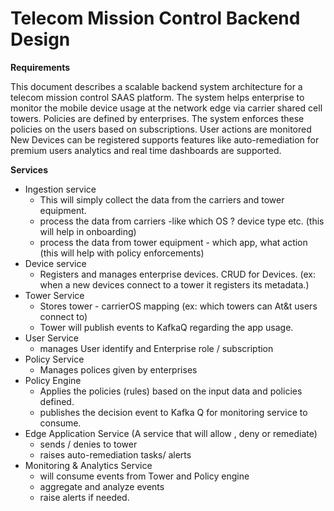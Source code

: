 
# Telecom Mission Control Backend Design

**Requirements**

This document describes a scalable backend system architecture for a telecom mission control SAAS platform.
The system helps enterprise to monitor the mobile device usage at the network edge via carrier shared cell towers.
Policies are defined by enterprises. The system enforces these policies on the users based on subscriptions.
User actions are monitored
New Devices can be registered
supports features like auto-remediation for premium users
analytics and real time dashboards are supported.





**Services**
- Ingestion service 
  - This will simply collect the data from the carriers and tower equipment. 
  - process the data from carriers -like which OS ? device type etc. (this will help in onboarding)
  - process the data from tower equipment - which app, what action (this will help with policy enforcements)
- Device service
  - Registers and manages enterprise devices. CRUD for Devices. (ex: when a new devices connect to a tower it registers its metadata.)
- Tower Service
  - Stores tower - carrierOS mapping (ex: which towers can At&t users connect to)
  - Tower will publish events to KafkaQ regarding the app usage.
- User Service
  - manages User identify and Enterprise role / subscription 
- Policy Service
  - Manages polices given by enterprises 
- Policy Engine
  - Applies the policies (rules) based on the input data and policies defined.
  - publishes the decision event to Kafka Q for monitoring service to consume.
- Edge Application Service (A service that will allow , deny or remediate)
  - sends / denies to tower
  - raises auto-remediation tasks/ alerts
- Monitoring & Analytics Service
  - will consume events from Tower and Policy engine
  - aggregate and analyze events
  - raise alerts if needed.
 


    
